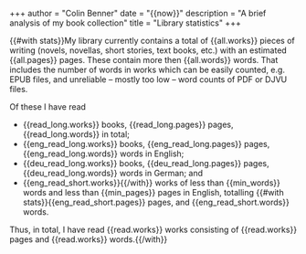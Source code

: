 +++
author = "Colin Benner"
date = "{{now}}"
description = "A brief analysis of my book collection"
title = "Library statistics"
+++

{{#with stats}}My library currently contains a total of {{all.works}} pieces of writing (novels,
novellas, short stories, text books, etc.) with an estimated {{all.pages}} pages.
These contain more then {{all.words}} words.  That includes the number of words
in works which can be easily counted, e.g. EPUB files, and unreliable –
mostly too low – word counts of PDF or DJVU files.

Of these I have read
  * {{read_long.works}} books, {{read_long.pages}} pages, {{read_long.words}} in total;
  * {{eng_read_long.works}} books, {{eng_read_long.pages}} pages, {{eng_read_long.words}} words in English;
  * {{deu_read_long.works}} books, {{deu_read_long.pages}} pages, {{deu_read_long.words}} words in German; and
  * {{eng_read_short.works}}{{/with}} works of less than {{min_words}} words and less than {{min_pages}} pages in English,
    totalling {{#with stats}}{{eng_read_short.pages}} pages, and {{eng_read_short.words}} words.

Thus, in total, I have read {{read.works}} works consisting of {{read.works}} pages and {{read.works}} words.{{/with}}
